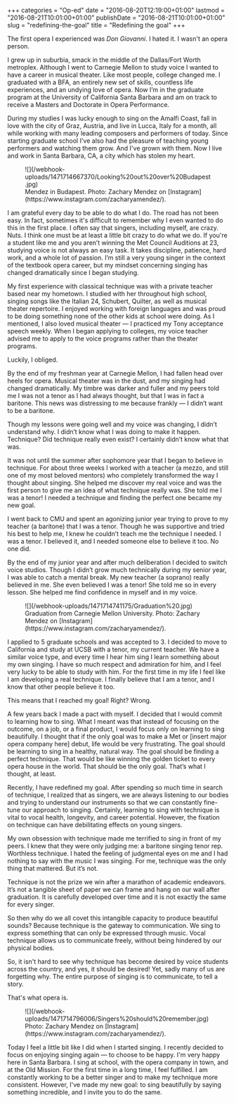 +++
categories = "Op-ed"
date = "2016-08-20T12:19:00+01:00"
lastmod = "2016-08-21T10:01:00+01:00"
publishDate = "2016-08-21T10:01:00+01:00"
slug = "redefining-the-goal"
title = "Redefining the goal"
+++

The first opera I experienced was *Don Giovanni*. I hated it. I wasn't an opera person.

I grew up in suburbia, smack in the middle of the Dallas/Fort Worth metroplex. Although I went to Carnegie Mellon to study voice I wanted to have a career in musical theater. Like most people, college changed me. I graduated with a BFA, an entirely new set of skills, countless life experiences, and an undying love of opera. Now I’m in the graduate program at the University of California Santa Barbara and am on track to receive a Masters and Doctorate in Opera Performance. 

During my studies I was lucky enough to sing on the Amalfi Coast, fall in love with the city of Graz, Austria, and live in Lucca, Italy for a month, all while working with many leading composers and performers of today. Since starting graduate school I've also had the pleasure of teaching young performers and watching them grow. And I've grown with them. Now I live and work in Santa Barbara, CA, a city which has stolen my heart. 

<figure data-type="image">
![](/webhook-uploads/1471714667370/Looking%20out%20over%20Budapest.jpg)
<figcaption>Mendez in Budapest. Photo: Zachary Mendez on [Instagram](https://www.instagram.com/zacharyamendez/).</figcaption>
</figure>

I am grateful every day to be able to do what I do. The road has not been easy. In fact, sometimes it's difficult to remember why I even wanted to do this in the first place. I often say that singers, including myself, are crazy. Nuts. I think one must be at least a little bit crazy to do what we do. If you're a student like me and you aren’t winning the Met Council Auditions at 23, studying voice is not always an easy task. It takes discipline, patience, hard work, and a whole lot of passion. I’m still a very young singer in the context of the textbook opera career, but my mindset concerning singing has changed dramatically since I began studying. 

My first experience with classical technique was with a private teacher based near my hometown. I studied with her throughout high school, singing songs like the Italian 24, Schubert, Quilter, as well as musical theater repertoire. I enjoyed working with foreign languages and was proud to be doing something none of the other kids at school were doing. As I mentioned, I also loved musical theater — I practiced my Tony acceptance speech weekly. When I began applying to colleges, my voice teacher advised me to apply to the voice programs rather than the theater programs. 

Luckily, I obliged. 

By the end of my freshman year at Carnegie Mellon, I had fallen head over heels for opera. Musical theater was in the dust, and my singing had changed dramatically. My timbre was darker and fuller and my peers told me I was not a tenor as I had always thought, but that I was in fact a baritone. This news was distressing to me because frankly — I didn’t want to be a baritone. 

Though my lessons were going well and my voice was changing, I didn’t understand why. I didn’t know what I was doing to make it happen. Technique? Did technique really even exist? I certainly didn’t know what that was. 

It was not until the summer after sophomore year that I began to believe in technique. For about three weeks I worked with a teacher (a mezzo, and still one of my most beloved mentors) who completely transformed the way I thought about singing. She helped me discover my real voice and was the first person to give me an idea of what technique really was. She told me I was a tenor! I needed a technique and finding the perfect one became my new goal. 

I went back to CMU and spent an agonizing junior year trying to prove to my teacher (a baritone) that I was a tenor. Though he was supportive and tried his best to help me, I knew he couldn’t teach me the technique I needed. I was a tenor. I believed it, and I needed someone else to believe it too. No one did. 

By the end of my junior year and after much deliberation I decided to switch voice studios. Though I didn’t grow much technically during my senior year, I was able to catch a mental break. My new teacher (a soprano) really believed in me. She even believed I was a tenor! She told me so in every lesson. She helped me find confidence in myself and in my voice. 

<figure data-type="image">
![](/webhook-uploads/1471714741175/Graduation%20.jpg)
<figcaption>Graduation from Carnegie Mellon University. Photo: Zachary Mendez on [Instagram](https://www.instagram.com/zacharyamendez/).</figcaption>
</figure>

I applied to 5 graduate schools and was accepted to 3. I decided to move to California and study at UCSB with a tenor, my current teacher. We have a similar voice type, and every time I hear him sing I learn something about my own singing. I have so much respect and admiration for him, and I feel very lucky to be able to study with him. For the first time in my life I feel like I am developing a real technique. I finally believe that I am a tenor, and I know that other people believe it too. 

This means that I reached my goal! Right? Wrong. 

A few years back I made a pact with myself. I decided that I would commit to learning how to sing. What I meant was that instead of focusing on the outcome, on a job, or a final product, I would focus only on learning to sing beautifully. I thought that if the only goal was to make a Met or [insert major opera company here] debut, life would be very frustrating. The goal should be learning to sing in a healthy, natural way. The goal should be finding a perfect technique. That would be like winning the golden ticket to every opera house in the world. That should be the only goal. That’s what I thought, at least. 

Recently, I have redefined my goal. After spending so much time in search of technique, I realized that as singers, we are always listening to our bodies and trying to understand our instruments so that we can constantly fine-tune our approach to singing. Certainly, learning to sing with technique is vital to vocal health, longevity, and career potential. However, the fixation on technique can have debilitating effects on young singers. 

My own obsession with technique made me terrified to sing in front of my peers. I knew that they were only judging me: a baritone singing tenor rep. Worthless technique. I hated the feeling of judgmental eyes on me and I had nothing to say with the music I was singing. For me, technique was the only thing that mattered. But it’s not.

Technique is not the prize we win after a marathon of academic endeavors. It’s not a tangible sheet of paper we can frame and hang on our wall after graduation. It is carefully developed over time and it is not exactly the same for every singer. 

So then why do we all covet this intangible capacity to produce beautiful sounds? Because technique is the gateway to communication. We sing to express something that can only be expressed through music. Vocal technique allows us to communicate freely, without being hindered by our physical bodies. 

So, it isn't hard to see why technique has become desired by voice students across the country, and yes, it should be desired! Yet, sadly many of us are forgetting why. The entire purpose of singing is to communicate, to tell a story. 

That's what opera is. 

<figure data-type="image">
![](/webhook-uploads/1471714796006/Singers%20should%20remember.jpg)
<figcaption>Photo: Zachary Mendez on [Instagram](https://www.instagram.com/zacharyamendez/).</figcaption>
</figure>

Today I feel a little bit like I did when I started singing. I recently decided to focus on enjoying singing again — to choose to be happy. I'm very happy here in Santa Barbara. I sing at school, with the opera company in town, and at the Old Mission. For the first time in a long time, I feel fulfilled. I am constantly working to be a better singer and to make my technique more consistent. However, I've made my new goal: to sing beautifully by saying something incredible, and I invite you to do the same.
